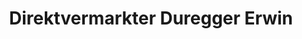 ---
title: "Direktvermarkter Duregger Erwin"
url: /assling/direktvermarkter-duregger-erwin/
shop: Hofladen
---